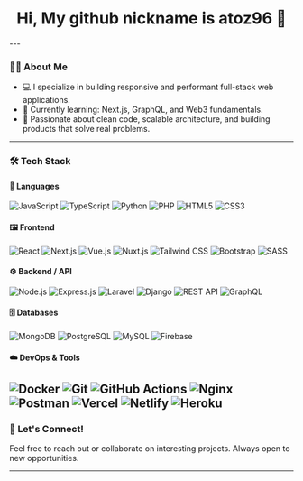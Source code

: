 <h1 align="center">Hi, My github nickname is atoz96 👋</h1>
---

### 👨‍💻 About Me

- 💻 I specialize in building responsive and performant full-stack web applications.
- 🌱 Currently learning: Next.js, GraphQL, and Web3 fundamentals.
- 🧠 Passionate about clean code, scalable architecture, and building products that solve real problems.

---

### 🛠️ Tech Stack

#### 🧩 **Languages**
![JavaScript](https://img.shields.io/badge/-JavaScript-F7DF1E?style=flat&logo=javascript&logoColor=black)
![TypeScript](https://img.shields.io/badge/-TypeScript-3178C6?style=flat&logo=typescript&logoColor=white)
![Python](https://img.shields.io/badge/-Python-3776AB?style=flat&logo=python)
![PHP](https://img.shields.io/badge/-PHP-777BB4?style=flat&logo=php)
![HTML5](https://img.shields.io/badge/-HTML5-E34F26?style=flat&logo=html5)
![CSS3](https://img.shields.io/badge/-CSS3-1572B6?style=flat&logo=css3)

#### 🖼️ **Frontend**
![React](https://img.shields.io/badge/-React-61DAFB?style=flat&logo=react&logoColor=black)
![Next.js](https://img.shields.io/badge/-Next.js-000000?style=flat&logo=next.js)
![Vue.js](https://img.shields.io/badge/-Vue.js-4FC08D?style=flat&logo=vue.js)
![Nuxt.js](https://img.shields.io/badge/-Nuxt.js-00DC82?style=flat&logo=nuxt.js)
![Tailwind CSS](https://img.shields.io/badge/-TailwindCSS-38B2AC?style=flat&logo=tailwind-css)
![Bootstrap](https://img.shields.io/badge/-Bootstrap-7952B3?style=flat&logo=bootstrap)
![SASS](https://img.shields.io/badge/-SASS-CC6699?style=flat&logo=sass)

#### ⚙️ **Backend / API**
![Node.js](https://img.shields.io/badge/-Node.js-339933?style=flat&logo=node.js)
![Express.js](https://img.shields.io/badge/-Express.js-000000?style=flat&logo=express)
![Laravel](https://img.shields.io/badge/-Laravel-F55247?style=flat&logo=laravel)
![Django](https://img.shields.io/badge/-Django-092E20?style=flat&logo=django)
![REST API](https://img.shields.io/badge/-REST%20API-FF6F61?style=flat)
![GraphQL](https://img.shields.io/badge/-GraphQL-E10098?style=flat&logo=graphql)

#### 🗄️ **Databases**
![MongoDB](https://img.shields.io/badge/-MongoDB-47A248?style=flat&logo=mongodb)
![PostgreSQL](https://img.shields.io/badge/-PostgreSQL-336791?style=flat&logo=postgresql)
![MySQL](https://img.shields.io/badge/-MySQL-4479A1?style=flat&logo=mysql)
![Firebase](https://img.shields.io/badge/-Firebase-FFCA28?style=flat&logo=firebase)

#### ☁️ **DevOps & Tools**
![Docker](https://img.shields.io/badge/-Docker-2496ED?style=flat&logo=docker)
![Git](https://img.shields.io/badge/-Git-F05032?style=flat&logo=git)
![GitHub Actions](https://img.shields.io/badge/-GitHub%20Actions-2088FF?style=flat&logo=github-actions)
![Nginx](https://img.shields.io/badge/-Nginx-009639?style=flat&logo=nginx)
![Postman](https://img.shields.io/badge/-Postman-FF6C37?style=flat&logo=postman)
![Vercel](https://img.shields.io/badge/-Vercel-000000?style=flat&logo=vercel)
![Netlify](https://img.shields.io/badge/-Netlify-00C7B7?style=flat&logo=netlify)
![Heroku](https://img.shields.io/badge/-Heroku-430098?style=flat&logo=heroku)
---




### 📣 Let's Connect!

Feel free to reach out or collaborate on interesting projects. Always open to new opportunities.

---

